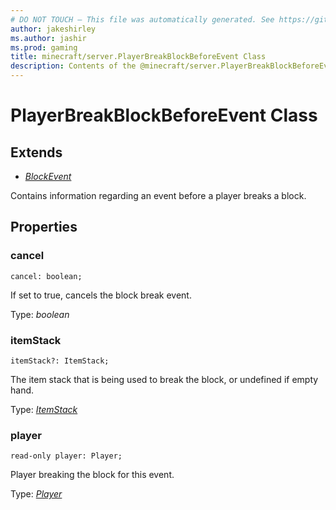 ```yaml
---
# DO NOT TOUCH — This file was automatically generated. See https://github.com/mojang/minecraftapidocsgenerator to modify descriptions, examples, etc.
author: jakeshirley
ms.author: jashir
ms.prod: gaming
title: minecraft/server.PlayerBreakBlockBeforeEvent Class
description: Contents of the @minecraft/server.PlayerBreakBlockBeforeEvent class.
---
```

# PlayerBreakBlockBeforeEvent Class

## Extends
- [*BlockEvent*](BlockEvent.md)

Contains information regarding an event before a player breaks a block.

## Properties

### **cancel**
`cancel: boolean;`

If set to true, cancels the block break event.

Type: *boolean*

### **itemStack**
`itemStack?: ItemStack;`

The item stack that is being used to break the block, or undefined if empty hand.

Type: [*ItemStack*](ItemStack.md)

### **player**
`read-only player: Player;`

Player breaking the block for this event.

Type: [*Player*](Player.md)
